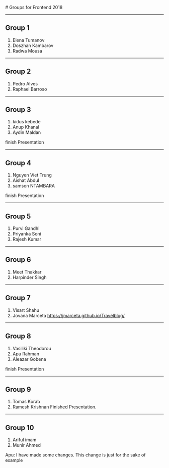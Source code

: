 # Groups for Frontend 2018

---

## Group 1

1. Elena Tumanov
2. Doszhan Kambarov
3. Radwa Mousa

---

## Group 2
1. Pedro Alves
2. Raphael Barroso

---

## Group 3
1. kidus kebede
2. Anup Khanal
3. Aydin Maldan

finish Presentation 

---

## Group 4
1. Nguyen Viet Trung
2. Aishat Abdul
3. samson NTAMBARA

finish Presentation

---

## Group 5
1. Purvi Gandhi
2. Priyanka Soni
3. Rajesh Kumar

---

## Group 6
1. Meet Thakkar
2. Harpinder Singh

---

## Group 7

1. Visart Shahu
2. Jovana Marceta
https://jmarceta.github.io/Travelblog/
---

## Group 8
1. Vasiliki Theodorou
2. Apu Rahman
3. Aleazar Gobena

finish Presentation

---

## Group 9
1. Tomas Korab
2. Ramesh Krishnan
Finished Presentation.

---

## Group 10 

1. Ariful imam
2. Munir Ahmed

Apu: I have made some changes.
This change is just for the sake of example

